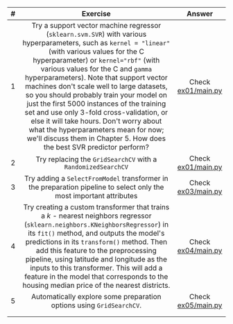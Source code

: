 |   #   |                                                                                                                                                                                                                                                                                                          Exercise                                                                                                                                                                                                                                                                                                           |               Answer               |
| :---: | :-------------------------------------------------------------------------------------------------------------------------------------------------------------------------------------------------------------------------------------------------------------------------------------------------------------------------------------------------------------------------------------------------------------------------------------------------------------------------------------------------------------------------------------------------------------------------------------------------------------------------: | :--------------------------------: |
|   1   | Try  a support vector machine regressor (`sklearn.svm.SVR`) with various hyperparameters, such as `kernel = "linear"` (with various values for the C hyperparameter) or `kernel="rbf"` (with various values for the C and `gamma` hyperparameters). Note that support vector machines don't scale well to large datasets, so you should probably train your model on just the first 5000 instances of the training set and use only 3-fold cross-validation, or else it will take hours. Don't worry about what the hyperparameters mean for now; we'll discuss them in Chapter 5. How does the best SVR predictor perform? | Check [ex01/main.py](ex01/main.py) |
|   2   |                                                                                                                                                                                                                                                                                Try replacing the `GridSearchCV` with a `RandomizedSearchCV`                                                                                                                                                                                                                                                                                 | Check [ex01/main.py](ex01/main.py) |
|   3   |                                                                                                                                                                                                                                                     Try adding a `SelectFromModel` transformer in the preparation pipeline to select only the most important attributes                                                                                                                                                                                                                                                     | Check [ex03/main.py](ex01/main.py) |
|   4   |                                                                                    Try creating a custom transformer that trains a _k_ - nearest neighbors regressor (`sklearn.neighbors.KNeighborsRegressor`) in its `fit()` method, and outputs the model's predictions in its `transform()` method. Then add this feature to the preprocessing pipeline, using latitude and longitude as the inputs to this transformer. This will add a feature in the model that corresponds to the housing median price of the nearest districts.                                                                                     | Check [ex04/main.py](ex04/main.py) |
|   5   |                                                                                                                                                                                                                                                                            Automatically explore some preparation options using `GridSearchCV`.                                                                                                                                                                                                                                                                             | Check [ex05/main.py](ex05/main.py) |
|       |                                                                                                                                                                                                                                                                                                                                                                                                                                                                                                                                                                                                                             |                                    |
|       |                                                                                                                                                                                                                                                                                                                                                                                                                                                                                                                                                                                                                             |                                    |